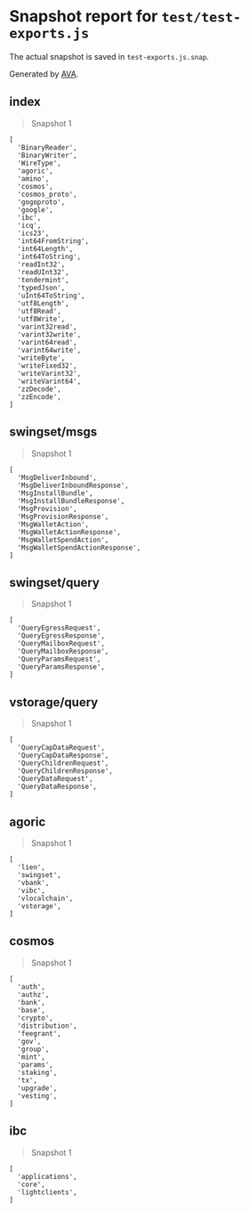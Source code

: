 # Snapshot report for `test/test-exports.js`

The actual snapshot is saved in `test-exports.js.snap`.

Generated by [AVA](https://avajs.dev).

## index

> Snapshot 1

    [
      'BinaryReader',
      'BinaryWriter',
      'WireType',
      'agoric',
      'amino',
      'cosmos',
      'cosmos_proto',
      'gogoproto',
      'google',
      'ibc',
      'icq',
      'ics23',
      'int64FromString',
      'int64Length',
      'int64ToString',
      'readInt32',
      'readUInt32',
      'tendermint',
      'typedJson',
      'uInt64ToString',
      'utf8Length',
      'utf8Read',
      'utf8Write',
      'varint32read',
      'varint32write',
      'varint64read',
      'varint64write',
      'writeByte',
      'writeFixed32',
      'writeVarint32',
      'writeVarint64',
      'zzDecode',
      'zzEncode',
    ]

## swingset/msgs

> Snapshot 1

    [
      'MsgDeliverInbound',
      'MsgDeliverInboundResponse',
      'MsgInstallBundle',
      'MsgInstallBundleResponse',
      'MsgProvision',
      'MsgProvisionResponse',
      'MsgWalletAction',
      'MsgWalletActionResponse',
      'MsgWalletSpendAction',
      'MsgWalletSpendActionResponse',
    ]

## swingset/query

> Snapshot 1

    [
      'QueryEgressRequest',
      'QueryEgressResponse',
      'QueryMailboxRequest',
      'QueryMailboxResponse',
      'QueryParamsRequest',
      'QueryParamsResponse',
    ]

## vstorage/query

> Snapshot 1

    [
      'QueryCapDataRequest',
      'QueryCapDataResponse',
      'QueryChildrenRequest',
      'QueryChildrenResponse',
      'QueryDataRequest',
      'QueryDataResponse',
    ]

## agoric

> Snapshot 1

    [
      'lien',
      'swingset',
      'vbank',
      'vibc',
      'vlocalchain',
      'vstorage',
    ]

## cosmos

> Snapshot 1

    [
      'auth',
      'authz',
      'bank',
      'base',
      'crypto',
      'distribution',
      'feegrant',
      'gov',
      'group',
      'mint',
      'params',
      'staking',
      'tx',
      'upgrade',
      'vesting',
    ]

## ibc

> Snapshot 1

    [
      'applications',
      'core',
      'lightclients',
    ]
